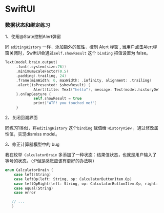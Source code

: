 # SwiftUI

### 数据状态和绑定练习

1、使用@State控制Alert弹窗

同 `editingHistory` 一样，添加额外的属性，控制 Alert 弹窗 , 当用户点击Alert弹窗关闭时，SwiftUI会通过`self.showResult` 这个 `binding` 把值设置为 false。

```swift
Text(model.brain.output)
     .font(.system(size:76))
     .minimumScaleFactor(0.5)
     .padding(.trailing, 24)
     .frame(minWidth: 0, maxWidth: .infinity, alignment: .trailing)
     .alert(isPresented: $showResult) {
             Alert(title: Text("hello"), message: Text(model.historyDetail + "\n" + model.brain.output), dismissButton: .default(Text("OK")))
     }.onTapGesture {
             self.showResult = true
             print("WTF! you touched me!")
     }
```

   

2、关闭回溯界面

同练习1类似，将`editingHistory` 这个`binding` 赋值给 `HistoryView` ，通过修改属性值，实现dismiss model。

3、修正计算器模型中的 bug

我在枚举` CalculatorBrain` 多添加了一种状态：结果值状态，也就是用户输入了等号的状态。（:P但是感觉应该有更好的办法啊）

```swift
enum CalculatorBrain {
    case left(String)
    case leftOp(left: String, op: CalculatorButtonItem.Op)
    case leftOpRight(left: String, op: CalculatorButtonItem.Op, right: String)
    case equal(String)
    case error
   
   // ...
   }
```

   
